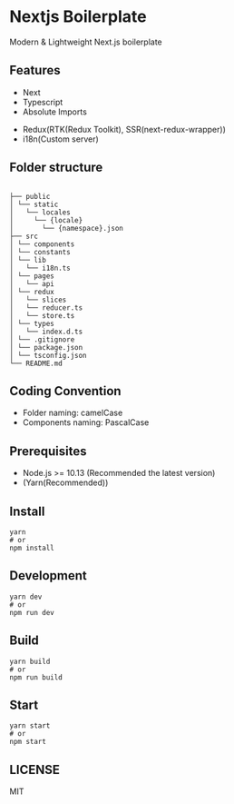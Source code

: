 # Nextjs Boilerplate

Modern & Lightweight Next.js boilerplate

## Features

- Next
- Typescript
- Absolute Imports
<!-- - Redux(RTK(Redux Toolkit), SSR(next-redux-wrapper), Async(thunk)) -->
- Redux(RTK(Redux Toolkit), SSR(next-redux-wrapper))
- i18n(Custom server)
<!-- - Fetcher
- Swr
- Prerender with revalidate -->

## Folder structure

```

├── public
│ └── static
│   └── locales
│     └── {locale}
│       └── {namespace}.json
├── src
│ └── components
│ └── constants
│ └── lib
│   └── i18n.ts
│ └── pages
│   └── api
│ └── redux
│   └── slices
│   └── reducer.ts
│   └── store.ts
│ └── types
│   └── index.d.ts
│ └── .gitignore
│ └── package.json
│ └── tsconfig.json
└── README.md
```

## Coding Convention

- Folder naming: camelCase
- Components naming: PascalCase

## Prerequisites

- Node.js >= 10.13 (Recommended the latest version)
- (Yarn(Recommended))

## Install

```
yarn
# or
npm install
```

## Development

```
yarn dev
# or
npm run dev
```

## Build

```
yarn build
# or
npm run build
```

## Start

```
yarn start
# or
npm start
```

## LICENSE

MIT
